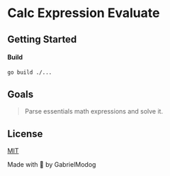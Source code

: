 # Calc Expression Evaluate

## Getting Started

#### Build

```bash
go build ./...
```

## Goals

> Parse essentials math expressions and solve it.

## License

[MIT](https://github.com/GabrielModog/go-calc-evaluate/blob/main/LICENSE)

Made with 🩵 by GabrielModog
